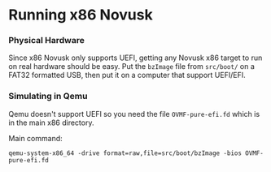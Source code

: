 # Running x86 Novusk

### Physical Hardware
Since x86 Novusk only supports UEFI, getting any Novusk x86 target to run on real hardware should be easy. Put the 
``bzImage`` file from ``src/boot/`` on a FAT32 formatted USB, then put it on a computer that support UEFI/EFI.

### Simulating in Qemu
Qemu doesn't support UEFI so you need the file ``OVMF-pure-efi.fd`` which is in the main x86 directory.

Main command:
```commandline
qemu-system-x86_64 -drive format=raw,file=src/boot/bzImage -bios OVMF-pure-efi.fd
```
